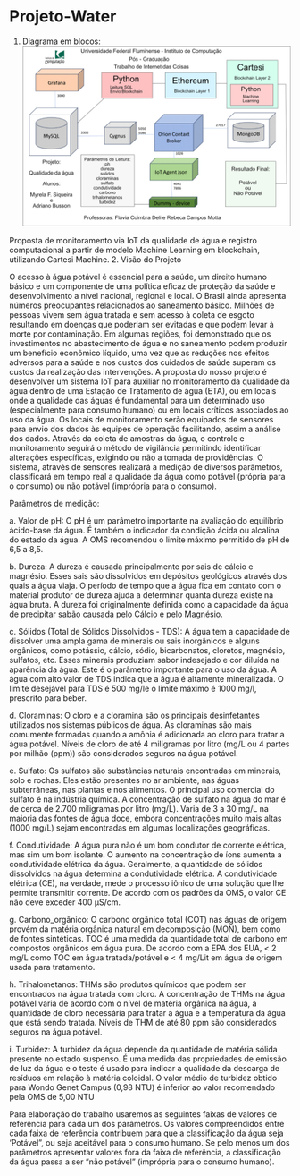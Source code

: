 # Projeto-Water
1. Diagrama em blocos:
  ![alt text](https://github.com/AdrianoBusson/Projeto-Water/blob/main/Projeto%20Final%20blocos.jpg?raw=true)

Proposta de monitoramento via IoT da qualidade de água e registro computacional a partir de modelo Machine Learning em blockchain, utilizando Cartesi Machine.
2.	Visão do Projeto

O acesso à água potável é essencial para a saúde, um direito humano básico e um componente de uma política eficaz de proteção da saúde e desenvolvimento a nível nacional, regional e local.
O Brasil ainda apresenta números preocupantes relacionados ao saneamento básico. Milhões de pessoas vivem sem água tratada e sem acesso à coleta de esgoto resultando em doenças que poderiam ser evitadas e que podem levar à morte por contaminação.
Em algumas regiões, foi demonstrado que os investimentos no abastecimento de água e no saneamento podem produzir um benefício econômico líquido, uma vez que as reduções nos efeitos adversos para a saúde e nos custos dos cuidados de saúde superam os custos da realização das intervenções.
A proposta do nosso projeto é desenvolver um sistema IoT para auxiliar no monitoramento da qualidade da água dentro de uma Estação de Tratamento de água (ETA), ou em locais onde a qualidade das águas é fundamental para um determinado uso (especialmente para consumo humano) ou em locais críticos associados ao uso da água. 
Os locais de monitoramento serão equipados de sensores para envio dos dados às equipes de operação facilitando, assim a análise dos dados. Através da coleta de amostras da água, o controle e monitoramento seguirá o método de vigilância permitindo identificar alterações específicas, exigindo ou não a tomada de providências.
O sistema, através de sensores realizará a medição de diversos parâmetros, classificará em tempo real a qualidade da água como potável (própria para o consumo) ou não potável (imprópria para o consumo). 

Parâmetros de medição:

a.	Valor de pH:
O pH é um parâmetro importante na avaliação do equilíbrio ácido-base da água. É também o indicador da condição ácida ou alcalina do estado da água. A OMS recomendou o limite máximo permitido de pH de 6,5 a 8,5. 

b.	Dureza:
A dureza é causada principalmente por sais de cálcio e magnésio. Esses sais são dissolvidos em depósitos geológicos através dos quais a água viaja. O período de tempo que a água fica em contato com o material produtor de dureza ajuda a determinar quanta dureza existe na água bruta. A dureza foi originalmente definida como a capacidade da água de precipitar sabão causada pelo Cálcio e pelo Magnésio.

c.	Sólidos (Total de Sólidos Dissolvidos - TDS):
A água tem a capacidade de dissolver uma ampla gama de minerais ou sais inorgânicos e alguns orgânicos, como potássio, cálcio, sódio, bicarbonatos, cloretos, magnésio, sulfatos, etc. Esses minerais produziam sabor indesejado e cor diluída na aparência da água. Este é o parâmetro importante para o uso da água. A água com alto valor de TDS indica que a água é altamente mineralizada. O limite desejável para TDS é 500 mg/le o limite máximo é 1000 mg/l, prescrito para beber.

d.	Cloraminas:
O cloro e a cloramina são os principais desinfetantes utilizados nos sistemas públicos de água. As cloraminas são mais comumente formadas quando a amônia é adicionada ao cloro para tratar a água potável. Níveis de cloro de até 4 miligramas por litro (mg/L ou 4 partes por milhão (ppm)) são considerados seguros na água potável.

e.	Sulfato:
Os sulfatos são substâncias naturais encontradas em minerais, solo e rochas. Eles estão presentes no ar ambiente, nas águas subterrâneas, nas plantas e nos alimentos. O principal uso comercial do sulfato é na indústria química. A concentração de sulfato na água do mar é de cerca de 2.700 miligramas por litro (mg/L). Varia de 3 a 30 mg/L na maioria das fontes de água doce, embora concentrações muito mais altas (1000 mg/L) sejam encontradas em algumas localizações geográficas.

f.	Condutividade:
A água pura não é um bom condutor de corrente elétrica, mas sim um bom isolante. O aumento na concentração de íons aumenta a condutividade elétrica da água. Geralmente, a quantidade de sólidos dissolvidos na água determina a condutividade elétrica. A condutividade elétrica (CE), na verdade, mede o processo iônico de uma solução que lhe permite transmitir corrente. De acordo com os padrões da OMS, o valor CE não deve exceder 400 μS/cm.

g.	Carbono_orgânico:
O carbono orgânico total (COT) nas águas de origem provém da matéria orgânica natural em decomposição (MON), bem como de fontes sintéticas. TOC é uma medida da quantidade total de carbono em compostos orgânicos em água pura. De acordo com a EPA dos EUA, < 2 mg/L como TOC em água tratada/potável e < 4 mg/Lit em água de origem usada para tratamento.

h.	Trihalometanos:
THMs são produtos químicos que podem ser encontrados na água tratada com cloro. A concentração de THMs na água potável varia de acordo com o nível de matéria orgânica na água, a quantidade de cloro necessária para tratar a água e a temperatura da água que está sendo tratada. Níveis de THM de até 80 ppm são considerados seguros na água potável.

i.	Turbidez:
A turbidez da água depende da quantidade de matéria sólida presente no estado suspenso. É uma medida das propriedades de emissão de luz da água e o teste é usado para indicar a qualidade da descarga de resíduos em relação à matéria coloidal. O valor médio de turbidez obtido para Wondo Genet Campus (0,98 NTU) é inferior ao valor recomendado pela OMS de 5,00 NTU

Para elaboração do trabalho usaremos as seguintes faixas de valores de referência para cada um dos parâmetros. 
Os valores compreendidos entre cada faixa de referência contribuem para que a classificação da água seja ‘Potável”, ou seja aceitável para o consumo humano.
 Se pelo menos um dos parâmetros apresentar valores fora da faixa de referência, a classificação da água passa a ser “não potável” (imprópria para o consumo humano). 
 
